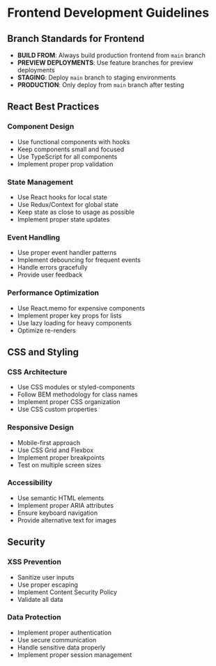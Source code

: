 # Frontend Development Guidelines

## Branch Standards for Frontend

- **BUILD FROM**: Always build production frontend from `main` branch
- **PREVIEW DEPLOYMENTS**: Use feature branches for preview deployments
- **STAGING**: Deploy `main` branch to staging environments
- **PRODUCTION**: Only deploy from `main` branch after testing

## React Best Practices

### Component Design

- Use functional components with hooks
- Keep components small and focused
- Use TypeScript for all components
- Implement proper prop validation

### State Management

- Use React hooks for local state
- Use Redux/Context for global state
- Keep state as close to usage as possible
- Implement proper state updates

### Event Handling

- Use proper event handler patterns
- Implement debouncing for frequent events
- Handle errors gracefully
- Provide user feedback

### Performance Optimization

- Use React.memo for expensive components
- Implement proper key props for lists
- Use lazy loading for heavy components
- Optimize re-renders

## CSS and Styling

### CSS Architecture

- Use CSS modules or styled-components
- Follow BEM methodology for class names
- Implement proper CSS organization
- Use CSS custom properties

### Responsive Design

- Mobile-first approach
- Use CSS Grid and Flexbox
- Implement proper breakpoints
- Test on multiple screen sizes

### Accessibility

- Use semantic HTML elements
- Implement proper ARIA attributes
- Ensure keyboard navigation
- Provide alternative text for images

## Security

### XSS Prevention

- Sanitize user inputs
- Use proper escaping
- Implement Content Security Policy
- Validate all data

### Data Protection

- Implement proper authentication
- Use secure communication
- Handle sensitive data properly
- Implement proper session management

